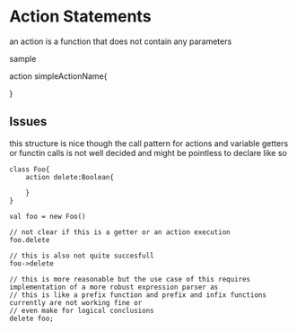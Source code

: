 # Action Statements
an action is a function that does not contain any parameters 

sample


action simpleActionName{
   
}

## Issues
this structure is nice though the call pattern for actions and variable getters or functin calls
is not well decided and might be pointless to declare like so

```Unify
class Foo{
    action delete:Boolean{
    
    }
}

val foo = new Foo()

// not clear if this is a getter or an action execution
foo.delete

// this is also not quite succesfull
foo->delete 

// this is more reasonable but the use case of this requires implementation of a more robust expression parser as
// this is like a prefix function and prefix and infix functions currently are not working fine or 
// even make for logical conclusions
delete foo;
```
